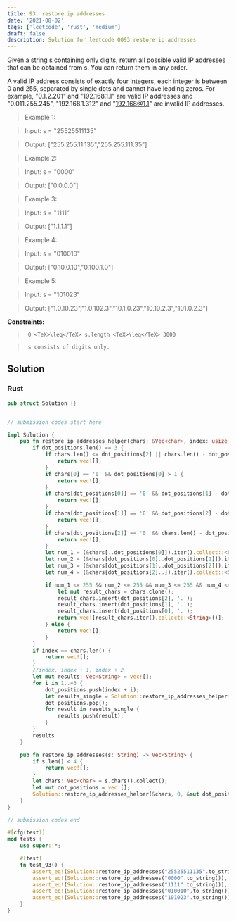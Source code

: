 ```yaml
---
title: 93. restore ip addresses
date: '2021-08-02'
tags: ['leetcode', 'rust', 'medium']
draft: false
description: Solution for leetcode 0093 restore ip addresses
---
```


 

  Given a string s containing only digits, return all possible valid IP addresses that can be obtained from s. You can return them in any order.

  A valid IP address consists of exactly four integers, each integer is between 0 and 255, separated by single dots and cannot have leading zeros. For example, "0.1.2.201" and "192.168.1.1" are valid IP addresses and "0.011.255.245", "192.168.1.312" and "192.168@1.1" are invalid IP addresses. 

   

 >   Example 1:

 >   Input: s <TeX>=</TeX> "25525511135"

 >   Output: ["255.255.11.135","255.255.111.35"]

 >   Example 2:

 >   Input: s <TeX>=</TeX> "0000"

 >   Output: ["0.0.0.0"]

 >   Example 3:

 >   Input: s <TeX>=</TeX> "1111"

 >   Output: ["1.1.1.1"]

 >   Example 4:

 >   Input: s <TeX>=</TeX> "010010"

 >   Output: ["0.10.0.10","0.100.1.0"]

 >   Example 5:

 >   Input: s <TeX>=</TeX> "101023"

 >   Output: ["1.0.10.23","1.0.102.3","10.1.0.23","10.10.2.3","101.0.2.3"]

   

  **Constraints:**

  

 >   	0 <TeX>\leq</TeX> s.length <TeX>\leq</TeX> 3000

 >   	s consists of digits only.


## Solution
### Rust
```rust
pub struct Solution {}


// submission codes start here

impl Solution {
    pub fn restore_ip_addresses_helper(chars: &Vec<char>, index: usize, dot_positions: &mut Vec<usize>) -> Vec<String> {
        if dot_positions.len() == 3 {
            if chars.len() <= dot_positions[2] || chars.len() - dot_positions[2] > 3 {
                return vec![];
            }
            if chars[0] == '0' && dot_positions[0] > 1 {
                return vec![];
            }
            if chars[dot_positions[0]] == '0' && dot_positions[1] - dot_positions[0] > 1 {
                return vec![];
            }
            if chars[dot_positions[1]] == '0' && dot_positions[2] - dot_positions[1] > 1 {
                return vec![];
            }
            if chars[dot_positions[2]] == '0' && chars.len() - dot_positions[2] > 1 {
                return vec![];
            }
            let num_1 = (&chars[..dot_positions[0]]).iter().collect::<String>().parse::<i32>().unwrap();
            let num_2 = (&chars[dot_positions[0]..dot_positions[1]]).iter().collect::<String>().parse::<i32>().unwrap();
            let num_3 = (&chars[dot_positions[1]..dot_positions[2]]).iter().collect::<String>().parse::<i32>().unwrap();
            let num_4 = (&chars[dot_positions[2]..]).iter().collect::<String>().parse::<i32>().unwrap();

            if num_1 <= 255 && num_2 <= 255 && num_3 <= 255 && num_4 <= 255 {
                let mut result_chars = chars.clone();
                result_chars.insert(dot_positions[2], '.');
                result_chars.insert(dot_positions[1], '.');
                result_chars.insert(dot_positions[0], '.');
                return vec![result_chars.iter().collect::<String>()];
            } else {
                return vec![];
            }
        }
        if index == chars.len() {
            return vec![];
        }
        //index, index + 1, index + 2
        let mut results: Vec<String> = vec![];
        for i in 1..=3 {
            dot_positions.push(index + i);
            let results_single = Solution::restore_ip_addresses_helper(chars, index + i, dot_positions);    
            dot_positions.pop();
            for result in results_single {
                results.push(result);
            }
        }
        results
    }

    pub fn restore_ip_addresses(s: String) -> Vec<String> {
        if s.len() < 4 {
            return vec![];
        }
        let chars: Vec<char> = s.chars().collect();
        let mut dot_positions = vec![];
        Solution::restore_ip_addresses_helper(&chars, 0, &mut dot_positions)
    }
}

// submission codes end

#[cfg(test)]
mod tests {
    use super::*;

    #[test]
    fn test_93() {
        assert_eq!(Solution::restore_ip_addresses("25525511135".to_string()), vec!["255.255.11.135".to_string(),"255.255.111.35".to_string()]);
        assert_eq!(Solution::restore_ip_addresses("0000".to_string()), vec!["0.0.0.0".to_string()]);
        assert_eq!(Solution::restore_ip_addresses("1111".to_string()), vec!["1.1.1.1".to_string()]);
        assert_eq!(Solution::restore_ip_addresses("010010".to_string()), vec!["0.10.0.10".to_string(),"0.100.1.0".to_string()]);
        assert_eq!(Solution::restore_ip_addresses("101023".to_string()), vec!["1.0.10.23".to_string(),"1.0.102.3".to_string(),"10.1.0.23".to_string(),"10.10.2.3".to_string(),"101.0.2.3".to_string()]);
    }
}

```
